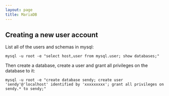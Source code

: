 ```yaml
---
layout: page
title: MariaDB
---
```


## Creating a new user account

List all of the users and schemas in mysql:

```
mysql -u root -e "select host,user from mysql.user; show databases;"
```

Then create a database, create a user and grant all privileges on the database to it:

```
mysql -u root -e "create database sendy; create user 'sendy'@'localhost' identified by 'xxxxxxxxx'; grant all privileges on sendy.* to sendy;"
```
